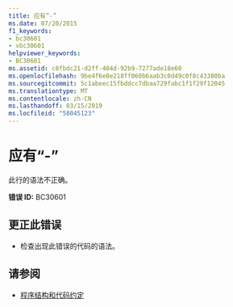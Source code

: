 ```yaml
---
title: 应有“-”
ms.date: 07/20/2015
f1_keywords:
- bc30601
- vbc30601
helpviewer_keywords:
- BC30601
ms.assetid: c8fbdc21-d2ff-404d-92b9-7277ade18e60
ms.openlocfilehash: 9be4f6e8e218ff060b6aab3c0d49c0f8c43380ba
ms.sourcegitcommit: 5c1abeec15fbddcc7dbaa729fabc1f1f29f12045
ms.translationtype: MT
ms.contentlocale: zh-CN
ms.lasthandoff: 03/15/2019
ms.locfileid: "58045123"
---
```

# <a name="--expected"></a>应有“-”
此行的语法不正确。  
  
 **错误 ID:** BC30601  
  
## <a name="to-correct-this-error"></a>更正此错误  
  
-   检查出现此错误的代码的语法。  
  
## <a name="see-also"></a>请参阅

- [程序结构和代码约定](../../visual-basic/programming-guide/program-structure/program-structure-and-code-conventions.md)
